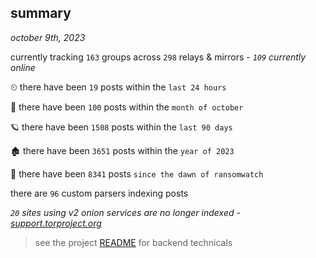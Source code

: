 
## summary
_october 9th, 2023_

currently tracking `163` groups across `298` relays & mirrors - _`109` currently online_

⏲ there have been `19` posts within the `last 24 hours`

🦈 there have been `100` posts within the `month of october`

🪐 there have been `1508` posts within the `last 90 days`

🏚 there have been `3651` posts within the `year of 2023`

🦕 there have been `8341` posts `since the dawn of ransomwatch`

there are `96` custom parsers indexing posts

_`20` sites using v2 onion services are no longer indexed - [support.torproject.org](https://support.torproject.org/onionservices/v2-deprecation/)_

> see the project [README](https://github.com/joshhighet/ransomwatch#ransomwatch--) for backend technicals
